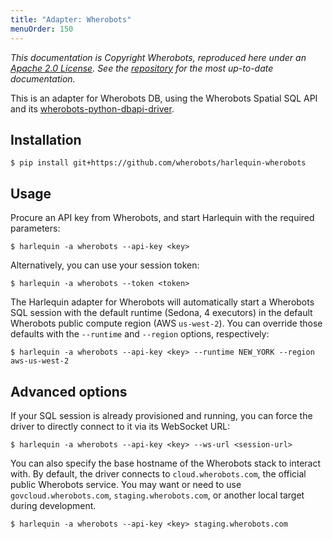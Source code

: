 ```yaml
---
title: "Adapter: Wherobots"
menuOrder: 150
---
```


_This documentation is Copyright Wherobots, reproduced here under an [Apache 2.0 License](https://github.com/wherobots/harlequin-wherobots/blob/main/LICENSE). See the [repository](https://github.com/wherobots/harlequin-wherobots) for the most up-to-date documentation._

This is an adapter for Wherobots DB, using
the Wherobots Spatial SQL API and its
[wherobots-python-dbapi-driver](https://github.com/wherobots/wherobots-python-dbapi-driver).

## Installation

```
$ pip install git+https://github.com/wherobots/harlequin-wherobots
```

## Usage

Procure an API key from Wherobots, and start Harlequin with the
required parameters:

```
$ harlequin -a wherobots --api-key <key>
```

Alternatively, you can use your session token:

```
$ harlequin -a wherobots --token <token>
```

The Harlequin adapter for Wherobots will automatically start a Wherobots
SQL session with the default runtime (Sedona, 4 executors) in the
default Wherobots public compute region (AWS `us-west-2`). You can
override those defaults with the `--runtime` and `--region` options,
respectively:

```
$ harlequin -a wherobots --api-key <key> --runtime NEW_YORK --region aws-us-west-2
```

## Advanced options

If your SQL session is already provisioned and running, you can force
the driver to directly connect to it via its WebSocket URL:

```
$ harlequin -a wherobots --api-key <key> --ws-url <session-url>
```

You can also specify the base hostname of the Wherobots stack to
interact with. By default, the driver connects to `cloud.wherobots.com`,
the official public Wherobots service. You may want or need to use
`govcloud.wherobots.com`, `staging.wherobots.com`, or another local
target during development.

```
$ harlequin -a wherobots --api-key <key> staging.wherobots.com
```
